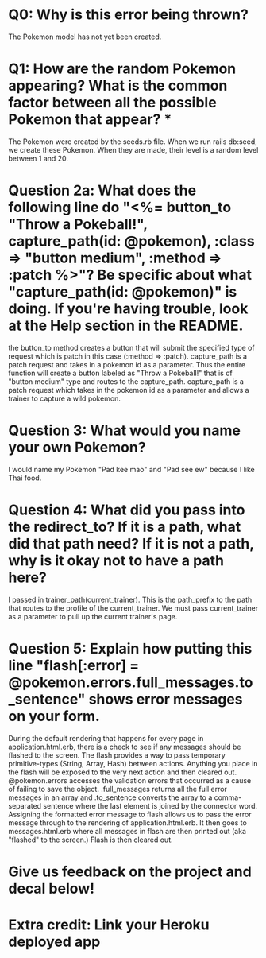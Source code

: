 # Q0: Why is this error being thrown?
The Pokemon model has not yet been created.
# Q1: How are the random Pokemon appearing? What is the common factor between all the possible Pokemon that appear? *
The Pokemon were created by the seeds.rb file. When we run rails db:seed, we create these Pokemon. When they are made, their
level is a random level between 1 and 20.

# Question 2a: What does the following line do "<%= button_to "Throw a Pokeball!", capture_path(id: @pokemon), :class => "button medium", :method => :patch %>"? Be specific about what "capture_path(id: @pokemon)" is doing. If you're having trouble, look at the Help section in the README.
the button_to method creates a button that will submit the specified type of request which is patch in this case (:method => :patch). capture_path is a patch request and takes in a pokemon id as a parameter. Thus the entire function will create a button labeled as "Throw a Pokeball!" that is of "button medium" type and routes to the capture_path. capture_path is a patch request which takes in the pokemon id as a parameter and allows a trainer to capture a wild pokemon.

# Question 3: What would you name your own Pokemon?
I would name my Pokemon "Pad kee mao" and "Pad see ew" because I like Thai food.

# Question 4: What did you pass into the redirect_to? If it is a path, what did that path need? If it is not a path, why is it okay not to have a path here?

I passed in trainer_path(current_trainer). This is the path_prefix to the path that routes to the profile of the current_trainer. We must pass current_trainer as a parameter to pull up the current trainer's page.


# Question 5: Explain how putting this line "flash[:error] = @pokemon.errors.full_messages.to_sentence" shows error messages on your form.
During the default rendering that happens for every page in application.html.erb, there is a check to see if any messages should be flashed to the screen. The flash provides a way to pass temporary primitive-types (String, Array, Hash) between actions. Anything you place in the flash will be exposed to the very next action and then cleared out. @pokemon.errors accesses the validation errors that occurred as a cause of failing to save the object. .full_messages returns all the full error messages in an array and .to_sentence converts the array to a comma-separated sentence where the last element is joined by the connector word. Assigning the formatted error message to flash allows us to pass the error message through to the rendering of application.html.erb. It then goes to messages.html.erb where all messages in flash are then printed out (aka "flashed" to the screen.) Flash is then cleared out.

# Give us feedback on the project and decal below!

# Extra credit: Link your Heroku deployed app
